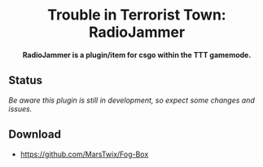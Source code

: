 <h1 align="center">
    Trouble in Terrorist Town: RadioJammer
</h1>
<p align="center">
    <strong>RadioJammer is a plugin/item for csgo within the TTT gamemode.</strong>
</p>

## Status
*Be aware this plugin is still in development, so expect some changes and issues.*

## Download
 - https://github.com/MarsTwix/Fog-Box
